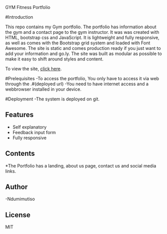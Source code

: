GYM Fitness Portfolio

#Introduction

This repo contains my Gym portfolio. The portfolio has information about the gym and a contact page to the gym instructor. It was was created with HTML, bootstrap css and JavaScript. It is lightweight and fully responsive, as well as comes with the Bootstrap grid system and loaded with Font Awesome. The site is static and comes production ready if you just want to add your information and go.ly. The site was built as modular as possible to make it easy to shift around styles and content.

To view the site, [click here](#(https://ndumimutiso.github.io/GymFitness/)).

#Prelequisites
-To access the portfolio, You only have to access it via web through the .#(deployed url)
-You need to have internet access and a webbrowser installed in your device.

#Deployment
-The system is deployed on git. 

## Features

* Self explanatory
* Feedback input form
* Fully responsive

## Contents

*The Portfolio has a landing, about us page, contact us and social media links.

## Author
-Ndumimutiso

## License
MIT




